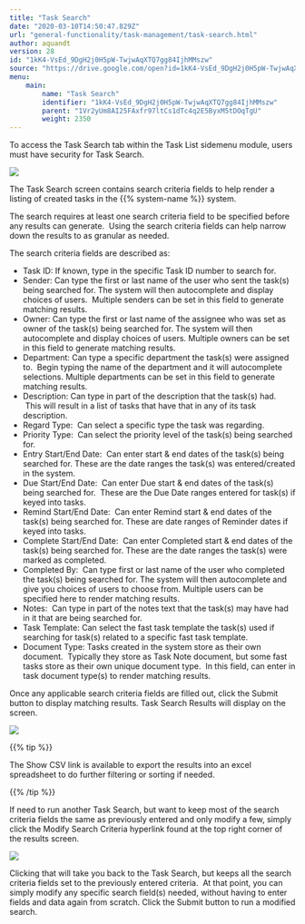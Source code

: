 ```yaml
---
title: "Task Search"
date: "2020-03-10T14:50:47.829Z"
url: "general-functionality/task-management/task-search.html"
author: aquandt
version: 28
id: "1kK4-VsEd_9DgH2j0H5pW-TwjwAqXTQ7gg84IjhMMszw"
source: "https://drive.google.com/open?id=1kK4-VsEd_9DgH2j0H5pW-TwjwAqXTQ7gg84IjhMMszw"
menu:
    main:
        name: "Task Search"
        identifier: "1kK4-VsEd_9DgH2j0H5pW-TwjwAqXTQ7gg84IjhMMszw"
        parent: "1Vr2yUm8AI25FAxfr97ltCs1dTc4q2E5ByxM5tDOqTgU"
        weight: 2350
---
```

To access the Task Search tab within the Task List sidemenu module, users must have security for Task Search.



![](task-search.images/image1.png)



The Task Search screen contains search criteria fields to help render a listing of created tasks in the {{% system-name %}} system.

The search requires at least one search criteria field to be specified before any results can generate.  Using the search criteria fields can help narrow down the results to as granular as needed.

The search criteria fields are described as:

* Task ID: If known, type in the specific Task ID number to search for.
* Sender: Can type the first or last name of the user who sent the task(s) being searched for. The system will then autocomplete and display choices of users.  Multiple senders can be set in this field to generate matching results.
* Owner: Can type the first or last name of the assignee who was set as owner of the task(s) being searched for. The system will then autocomplete and display choices of users. Multiple owners can be set in this field to generate matching results.
* Department: Can type a specific department the task(s) were assigned to.  Begin typing the name of the department and it will autocomplete selections. Multiple departments can be set in this field to generate matching results.
* Description: Can type in part of the description that the task(s) had.  This will result in a list of tasks that have that in any of its task description.
* Regard Type:  Can select a specific type the task was regarding.
* Priority Type:  Can select the priority level of the task(s) being searched for.
* Entry Start/End Date:  Can enter start & end dates of the task(s) being searched for. These are the date ranges the task(s) was entered/created in the system.
* Due Start/End Date:  Can enter Due start & end dates of the task(s) being searched for.  These are the Due Date ranges entered for task(s) if keyed into tasks.
* Remind Start/End Date:  Can enter Remind start & end dates of the task(s) being searched for. These are date ranges of Reminder dates if keyed into tasks.
* Complete Start/End Date:  Can enter Completed start & end dates of the task(s) being searched for. These are the date ranges the task(s) were marked as completed.
* Completed By:  Can type first or last name of the user who completed the task(s) being searched for. The system will then autocomplete and give you choices of users to choose from. Multiple users can be specified here to render matching results.
* Notes:  Can type in part of the notes text that the task(s) may have had in it that are being searched for.
* Task Template: Can select the fast task template the task(s) used if searching for task(s) related to a specific fast task template.
* Document Type: Tasks created in the system store as their own document.  Typically they store as Task Note document, but some fast tasks store as their own unique document type.  In this field, can enter in task document type(s) to render matching results.

Once any applicable search criteria fields are filled out, click the Submit button to display matching results. Task Search Results will display on the screen.



![](task-search.images/image2.png)



{{% tip %}}

The Show CSV link is available to export the results into an excel spreadsheet to do further filtering or sorting if needed.

{{% /tip %}}


If need to run another Task Search, but want to keep most of the search criteria fields the same as previously entered and only modify a few, simply click the Modify Search Criteria hyperlink found at the top right corner of the results screen.



![](task-search.images/image3.png)



Clicking that will take you back to the Task Search, but keeps all the search criteria fields set to the previously entered criteria.  At that point, you can simply modify any specific search field(s) needed, without having to enter fields and data again from scratch. Click the Submit button to run a modified search.



